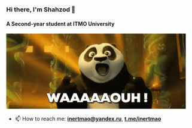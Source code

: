 ### Hi there, I'm Shahzod 👋

#### A Second-year student at ITMO University

<img alt="Я воин Дракона!" src="https://github.com/inertmao/itmo/blob/main/.docx/itmo2.gif">

- 📫 How to reach me: **inertmao@yandex.ru**,  **<a href="https://t.me/inertmao">t.me/inertmao</a>**

